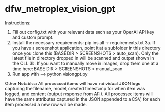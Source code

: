 # dfw_metroplex_vision_gpt

Instructions:
1. Fill out config.txt with your relevant data such as your OpenAI API key and custom prompt.
2. Install the necessary requirements: pip install -r requirements.txt
3a. If you have a screenshot application, point it at a subfolder in this directory once you clone this (BASE DIR > SCREENSHOTS > auto_scan). Only the latest file in directory dropped in will be scanned and output shown in the CLI.
3b. If you want to manually move in images, drop them one at a time here: BASE DIR > SCREENSHOTS > manual_scan
4. Run app with --> python visiongpt.py

Other Notables:
All processed items will have individual JSON logs capturing the filename, model, created timestamp for when item was logged, and content (output response from API).
All processed items will have the same attributes captured in the JSON appended to a CSV, for each item processed a new row will be made. 
